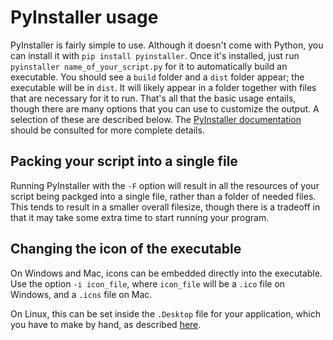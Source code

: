 # PyInstaller usage
PyInstaller is fairly simple to use. Although it doesn't come with Python, you can install it with `pip install pyinstaller`. Once it's installed, just run `pyinstaller name_of_your_script.py` for it to automatically build an executable. You should see a `build` folder and a `dist` folder appear; the executable will be in `dist`. It will likely appear in a folder together with files that are necessary for it to run. That's all that the basic usage entails, though there are many options that you can use to customize the output. A selection of these are described below. The [PyInstaller documentation](https://pythonhosted.org/PyInstaller/index.html) should be consulted for more complete details.

## Packing your script into a single file
Running PyInstaller with the `-F` option will result in all the resources of your script being packged into a single file, rather than a folder of needed files. This tends to result in a smaller overall filesize, though there is a tradeoff in that it may take some extra time to start running your program.

## Changing the icon of the executable
On Windows and Mac, icons can be embedded directly into the executable. Use the option `-i icon_file`, where `icon_file` will be a `.ico` file on Windows, and a `.icns` file on Mac.

On Linux, this can be set inside the `.Desktop` file for your application, which you have to make by hand, as described [here](https://linuxcritic.wordpress.com/2010/04/07/anatomy-of-a-desktop-file/).